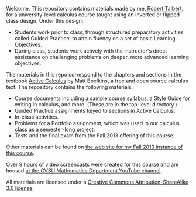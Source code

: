 Welcome. This repository contains materials made by me, [Robert Talbert](http://proftalbert.com), for a university-level calculus course taught using an inverted or flipped class design. Under this design: 

+ Students work prior to class, through structured preparatory activities called Guided Practice, to attain fluency on a set of basic Learning Objectives. 
+ During class, students work actively with the instructor's direct assistance on challenging problems on deeper, more advanced learning objectives. 

The materials in this repo correspond to the chapters and sections in the textbook [Active Calculus](http://faculty.gvsu.edu/boelkinm/Home/Download.html) by Matt Boelkins, a free and open source calculus text. The repository contains the following materials: 

- Course documents including a sample course syllabus, a Style Guide for writing in calculus, and more. (These are in the top-level directory.)
- Guided Practice assignments keyed to sections in Active Calculus. 
- In-class activities. 
- Problems for a Portfolio assignment, which was used in our calculus class as a semester-long project.  
- Tests and the final exam from the Fall 2013 offering of this course. 

Other materials can be found on [the web site for my Fall 2013 instance of this course](http://teaching.proftalbert.com/mth201f13). 

Over 9 hours of video screencasts were created for this course and are housed [at the GVSU Mathematics Department YouTube channel](http://bit.ly/GVSUCalculus). 

All materials are licensed under a [Creative Commons Attribution-ShareAlike 3.0 license](http://creativecommons.org/licenses/by-sa/3.0/us/). 